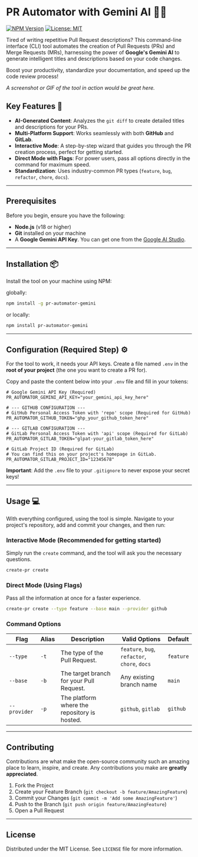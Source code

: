 # PR Automator with Gemini AI 🤖✨

[![NPM Version](https://img.shields.io/npm/v/pr-automator-gemini.svg)](https://www.npmjs.com/package/pr-automator-gemini)
[![License: MIT](https://img.shields.io/badge/License-MIT-yellow.svg)](https://opensource.org/licenses/MIT)

Tired of writing repetitive Pull Request descriptions? This command-line interface (CLI) tool automates the creation of Pull Requests (PRs) and Merge Requests (MRs), harnessing the power of **Google's Gemini AI** to generate intelligent titles and descriptions based on your code changes.

Boost your productivity, standardize your documentation, and speed up the code review process!

_A screenshot or GIF of the tool in action would be great here._

## Key Features 🚀

- **AI-Generated Content**: Analyzes the `git diff` to create detailed titles and descriptions for your PRs.
- **Multi-Platform Support**: Works seamlessly with both **GitHub** and **GitLab**.
- **Interactive Mode**: A step-by-step wizard that guides you through the PR creation process, perfect for getting started.
- **Direct Mode with Flags**: For power users, pass all options directly in the command for maximum speed.
- **Standardization**: Uses industry-common PR types (`feature`, `bug`, `refactor`, `chore`, `docs`).

---

## Prerequisites

Before you begin, ensure you have the following:

- **Node.js** (v18 or higher)
- **Git** installed on your machine
- A **Google Gemini API Key**. You can get one from the [Google AI Studio](https://aistudio.google.com/app/apikey).

---

## Installation 📦

Install the tool on your machine using NPM:

globally:

```bash
npm install -g pr-automator-gemini
```

or locally:

```bash
npm install pr-automator-gemini
```

---

## Configuration (Required Step) ⚙️

For the tool to work, it needs your API keys. Create a file named `.env` in the **root of your project** (the one you want to create a PR for).

Copy and paste the content below into your `.env` file and fill in your tokens:

```env
# Google Gemini API Key (Required)
PR_AUTOMATOR_GEMINI_API_KEY="your_gemini_api_key_here"

# --- GITHUB CONFIGURATION ---
# GitHub Personal Access Token with 'repo' scope (Required for GitHub)
PR_AUTOMATOR_GITHUB_TOKEN="ghp_your_github_token_here"

# --- GITLAB CONFIGURATION ---
# GitLab Personal Access Token with 'api' scope (Required for GitLab)
PR_AUTOMATOR_GITLAB_TOKEN="glpat-your_gitlab_token_here"

# GitLab Project ID (Required for GitLab)
# You can find this on your project's homepage in GitLab.
PR_AUTOMATOR_GITLAB_PROJECT_ID="12345678"
```

**Important**: Add the `.env` file to your `.gitignore` to never expose your secret keys!

---

## Usage 💻

With everything configured, using the tool is simple. Navigate to your project's repository, add and commit your changes, and then run:

### Interactive Mode (Recommended for getting started)

Simply run the `create` command, and the tool will ask you the necessary questions.

```bash
create-pr create
```

### Direct Mode (Using Flags)

Pass all the information at once for a faster experience.

```bash
create-pr create --type feature --base main --provider github
```

### Command Options

| Flag         | Alias | Description                                  | Valid Options                                 | Default   |
| ------------ | ----- | -------------------------------------------- | --------------------------------------------- | --------- |
| `--type`     | `-t`  | The type of the Pull Request.                | `feature`, `bug`, `refactor`, `chore`, `docs` | `feature` |
| `--base`     | `-b`  | The target branch for your Pull Request.     | Any existing branch name                      | `main`    |
| `--provider` | `-p`  | The platform where the repository is hosted. | `github`, `gitlab`                            | `github`  |

---

## Contributing

Contributions are what make the open-source community such an amazing place to learn, inspire, and create. Any contributions you make are **greatly appreciated**.

1.  Fork the Project
2.  Create your Feature Branch (`git checkout -b feature/AmazingFeature`)
3.  Commit your Changes (`git commit -m 'Add some AmazingFeature'`)
4.  Push to the Branch (`git push origin feature/AmazingFeature`)
5.  Open a Pull Request

---

## License

Distributed under the MIT License. See `LICENSE` file for more information.
